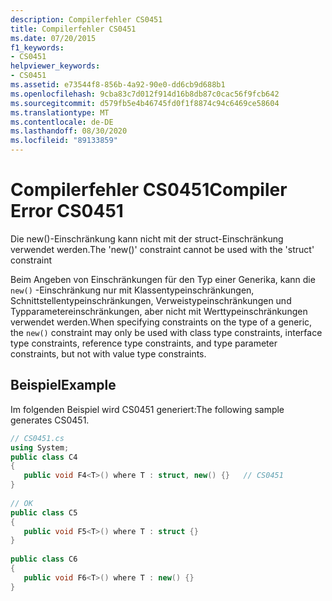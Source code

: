 ```yaml
---
description: Compilerfehler CS0451
title: Compilerfehler CS0451
ms.date: 07/20/2015
f1_keywords:
- CS0451
helpviewer_keywords:
- CS0451
ms.assetid: e73544f8-856b-4a92-90e0-dd6cb9d688b1
ms.openlocfilehash: 9cba83c7d012f914d16b8db87c0cac56f9fcb642
ms.sourcegitcommit: d579fb5e4b46745fd0f1f8874c94c6469ce58604
ms.translationtype: MT
ms.contentlocale: de-DE
ms.lasthandoff: 08/30/2020
ms.locfileid: "89133859"
---
```

# <a name="compiler-error-cs0451"></a><span data-ttu-id="fb894-103">Compilerfehler CS0451</span><span class="sxs-lookup"><span data-stu-id="fb894-103">Compiler Error CS0451</span></span>
<span data-ttu-id="fb894-104">Die new()-Einschränkung kann nicht mit der struct-Einschränkung verwendet werden.</span><span class="sxs-lookup"><span data-stu-id="fb894-104">The 'new()' constraint cannot be used with the 'struct' constraint</span></span>  
  
 <span data-ttu-id="fb894-105">Beim Angeben von Einschränkungen für den Typ einer Generika, kann die `new()` -Einschränkung nur mit Klassentypeinschränkungen, Schnittstellentypeinschränkungen, Verweistypeinschränkungen und Typparametereinschränkungen, aber nicht mit Werttypeinschränkungen verwendet werden.</span><span class="sxs-lookup"><span data-stu-id="fb894-105">When specifying constraints on the type of a generic, the `new()` constraint may only be used with class type constraints, interface type constraints, reference type constraints, and type parameter constraints, but not with value type constraints.</span></span>  
  
## <a name="example"></a><span data-ttu-id="fb894-106">Beispiel</span><span class="sxs-lookup"><span data-stu-id="fb894-106">Example</span></span>  
 <span data-ttu-id="fb894-107">Im folgenden Beispiel wird CS0451 generiert:</span><span class="sxs-lookup"><span data-stu-id="fb894-107">The following sample generates CS0451.</span></span>  
  
```csharp  
// CS0451.cs  
using System;  
public class C4
{  
   public void F4<T>() where T : struct, new() {}   // CS0451  
}  
  
// OK  
public class C5  
{  
   public void F5<T>() where T : struct {}  
}  
  
public class C6  
{  
   public void F6<T>() where T : new() {}  
}  
```
